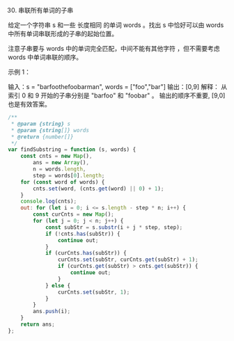30. 串联所有单词的子串

给定一个字符串 s 和一些 长度相同 的单词 words 。找出 s 中恰好可以由 words 中所有单词串联形成的子串的起始位置。

注意子串要与 words 中的单词完全匹配，中间不能有其他字符 ，但不需要考虑 words 中单词串联的顺序。

示例 1：

输入：s = "barfoothefoobarman", words = ["foo","bar"]
输出：[0,9]
解释：
从索引 0 和 9 开始的子串分别是 "barfoo" 和 "foobar" 。
输出的顺序不重要, [9,0] 也是有效答案。

```js
/**
 * @param {string} s
 * @param {string[]} words
 * @return {number[]}
 */
var findSubstring = function (s, words) {
    const cnts = new Map(),
        ans = new Array(),
        n = words.length,
        step = words[0].length;
    for (const word of words) {
        cnts.set(word, (cnts.get(word) || 0) + 1);
    }
    console.log(cnts);
    out: for (let i = 0; i <= s.length - step * n; i++) {
        const curCnts = new Map();
        for (let j = 0; j < n; j++) {
            const subStr = s.substr(i + j * step, step);
            if (!cnts.has(subStr)) {
                continue out;
            }
            if (curCnts.has(subStr)) {
                curCnts.set(subStr, curCnts.get(subStr) + 1);
                if (curCnts.get(subStr) > cnts.get(subStr)) {
                    continue out;
                }
            } else {
                curCnts.set(subStr, 1);
            }
        }
        ans.push(i);
    }
    return ans;
};
```
